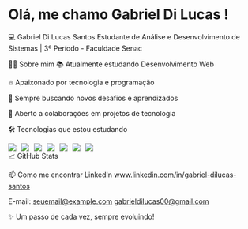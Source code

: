 # Olá, me chamo Gabriel Di Lucas !

💻 Gabriel Di Lucas Santos
Estudante de Análise e Desenvolvimento de Sistemas | 3º Período - Faculdade Senac

👨‍💻 Sobre mim
📚 Atualmente estudando Desenvolvimento Web

🔥 Apaixonado por tecnologia e programação

🚀 Sempre buscando novos desafios e aprendizados

🤝 Aberto a colaborações em projetos de tecnologia

🛠️ Tecnologias que estou estudando
<div style="display: flex; gap: 10px;"> <img src="https://img.shields.io/badge/JavaScript-F7DF1E?style=for-the-badge&logo=javascript&logoColor=000" /> <img src="https://img.shields.io/badge/Node.js-339933?style=for-the-badge&logo=nodedotjs&logoColor=white" /> <img src="https://img.shields.io/badge/React-61DAFB?style=for-the-badge&logo=react&logoColor=000" /> <img src="https://img.shields.io/badge/HTML5-E34F26?style=for-the-badge&logo=html5&logoColor=fff" /> <img src="https://img.shields.io/badge/CSS3-1572B6?style=for-the-badge&logo=css3&logoColor=fff" /> <img src="https://img.shields.io/badge/MongoDB-4EA94B?style=for-the-badge&logo=mongodb&logoColor=fff" /> <img src="https://img.shields.io/badge/MySQL-005C84?style=for-the-badge&logo=mysql&logoColor=white" /> </div>
📈 GitHub Stats

📫 Como me encontrar
LinkedIn  www.linkedin.com/in/gabriel-dilucas-santos 

E-mail: seuemail@example.com  gabrieldilucas00@gmail.com 

✨ Um passo de cada vez, sempre evoluindo!
